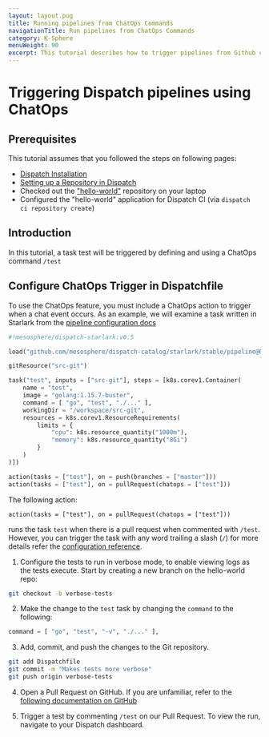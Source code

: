 ```yaml
---
layout: layout.pug
title: Running pipelines from ChatOps Commands
navigationTitle: Run pipelines from ChatOps Commands
category: K-Sphere
menuWeight: 90
excerpt: This tutorial describes how to trigger pipelines from Github comments
---
```


# Triggering Dispatch pipelines using ChatOps

## Prerequisites

This tutorial assumes that you followed the steps on following pages:

- [Dispatch Installation](../../../install/)
- [Setting up a Repository in Dispatch](../repo-setup/)
- Checked out the ["hello-world"](https://github.com/mesosphere/cicd-hello-world) repository on your laptop
- Configured the "hello-world" application for Dispatch CI (via `dispatch ci repository create`)

## Introduction

In this tutorial, a task test will be triggered by defining and using a ChatOps command `/test`

## Configure ChatOps Trigger in Dispatchfile

To use the ChatOps feature, you must include a ChatOps action to trigger when a chat event occurs. As an example, we will examine a task written in Starlark from the [pipeline configuration docs](../../index.md)

```python
#!mesosphere/dispatch-starlark:v0.5

load("github.com/mesosphere/dispatch-catalog/starlark/stable/pipeline@0.0.3", "gitResource")

gitResource("src-git")

task("test", inputs = ["src-git"], steps = [k8s.corev1.Container(
    name = "test",
    image = "golang:1.15.7-buster",
    command = [ "go", "test", "./..." ],
    workingDir = "/workspace/src-git",
    resources = k8s.corev1.ResourceRequirements(
        limits = {
            "cpu": k8s.resource_quantity("1000m"),
            "memory": k8s.resource_quantity("8Gi")
        }
    )
)])

action(tasks = ["test"], on = push(branches = ["master"]))
action(tasks = ["test"], on = pullRequest(chatops = ["test"]))
```

The following action:

`action(tasks = ["test"], on = pullRequest(chatops = ["test"]))`

runs the task `test` when there is a pull request when commented with `/test`. However, you can trigger the task with any word trailing a slash (`/`) for more details refer the [configuration reference](../../../references/pipeline-config-ref).

1. Configure the tests to run in verbose mode, to enable viewing logs as the tests execute. Start by creating a new branch on the hello-world repo:

```bash
git checkout -b verbose-tests
```

2. Make the change to the `test` task by changing the `command` to the following:

```python
command = [ "go", "test", "-v", "./..." ],
```

3. Add, commit, and push the changes to the Git repository.

```bash
git add Dispatchfile
git commit -m "Makes tests more verbose"
git push origin verbose-tests
```

4. Open a Pull Request on GitHub. If you are unfamiliar, refer to the [following documentation on GitHub](https://help.github.com/en/github/collaborating-with-issues-and-pull-requests/creating-a-pull-request)

5. Trigger a test by commenting `/test` on our Pull Request. To view the run, navigate to your Dispatch dashboard.
